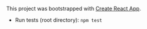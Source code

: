 This project was bootstrapped with [Create React App](https://github.com/facebook/create-react-app).

- Run tests (root directory): `npm test`